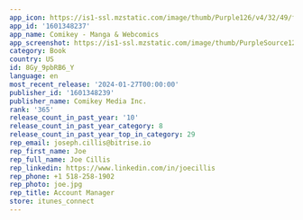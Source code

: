 ```yaml
---
app_icon: https://is1-ssl.mzstatic.com/image/thumb/Purple126/v4/32/49/fb/3249fbe9-ab8e-79f3-0925-abadf8587503/AppIcon-0-0-1x_U007emarketing-0-10-0-0-85-220.png/1024x1024bb.png
app_id: '1601348237'
app_name: Comikey - Manga & Webcomics
app_screenshot: https://is1-ssl.mzstatic.com/image/thumb/PurpleSource122/v4/39/f7/d9/39f7d9a9-e9b8-fcb9-cf2b-c73e7659a13e/662ec543-51de-4f8f-bd22-d483e3f433ab_screenshots-appstore_01.jpg/1242x2688bb.png
category: Book
country: US
id: 8Gy_9pbRB6_Y
language: en
most_recent_release: '2024-01-27T00:00:00'
publisher_id: '1601348239'
publisher_name: Comikey Media Inc.
rank: '365'
release_count_in_past_year: '10'
release_count_in_past_year_category: 8
release_count_in_past_year_top_in_category: 29
rep_email: joseph.cillis@bitrise.io
rep_first_name: Joe
rep_full_name: Joe Cillis
rep_linkedin: https://www.linkedin.com/in/joecillis
rep_phone: +1 518-258-1902
rep_photo: joe.jpg
rep_title: Account Manager
store: itunes_connect
---
```

